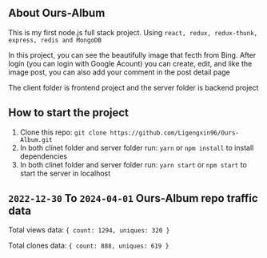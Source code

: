 ## About Ours-Album

This is my first node.js full stack project. Using `react, redux, redux-thunk, express, redis and MongoDB`

In this project, you can see the beautifully image that fecth from Bing. After login (you can login with Google Acount)
you can create, edit, and like the image post, you can also add your comment in the post detail page

The client folder is frontend project and the server folder is backend project

## How to start the project

1. Clone this repo: `git clone https://github.com/Ligengxin96/Ours-Album.git`
2. In both clinet folder and server folder run: `yarn` or `npm install` to install dependencies
3. In both clinet folder and server folder run: `yarn start` or `npm start` to start the server in localhost

## `2022-12-30` To `2024-04-01` Ours-Album repo traffic data

Total views data: `{ count: 1294, uniques: 320 }`

Total clones data: `{ count: 888, uniques: 619 }`



